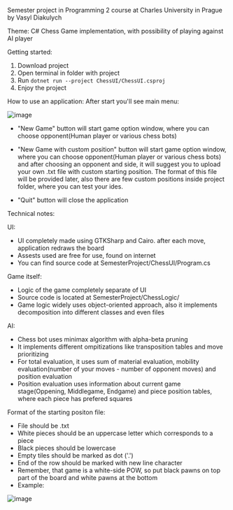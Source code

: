 Semester project in Programming 2 course at Charles University in Prague
by Vasyl Diakulych

Theme:
C# Chess Game implementation, with possibility of playing against AI player

Getting started:
1. Download project
2. Open terminal in folder with project
3. Run ```dotnet run --project ChessUI/ChessUI.csproj```
4. Enjoy the project

How to use an application:
After start you'll see main menu:

![image](https://github.com/user-attachments/assets/53ea99ad-d873-4237-9928-2d3f4db34af9)

- "New Game" button will start game option window, where you can choose opponent(Human player or various chess bots)

- "New Game with custom position"  button will start game option window, where you can choose opponent(Human player or various chess bots) and after choosing an opponent and side, it will suggest you to upload your own .txt file with custom starting position. 
The format of this file will be provided later, also there are few custom positions inside project folder, where you can test your ides.

- "Quit" button will close the application

Technical notes:

UI:
- UI completely made using GTKSharp and Cairo. after each move, application redraws the board
- Assests used are free for use, found on internet 
- You can find source code at SemesterProject/ChessUI/Program.cs

Game itself:
- Logic of the game completely separate of UI
- Source code is located at SemesterProject/ChessLogic/
- Game logic widely uses object-oriented approach, also it implements decomposition into different classes and even files

AI:
- Chess bot uses minimax algorithm with alpha-beta pruning
- It implements different ompitizations like transposition tables and move prioritizing
- For total evaluation, it uses sum of material evaluation, mobility evaluation(number of your moves - number of opponent moves) and position evaluation
- Position evaluation uses information about current game stage(Oppening, Middlegame, Endgame) and piece position tables, where each piece has prefered squares 


Format of the starting positon file:
- File should be .txt
- White pieces should be an uppercase letter which corresponds to a piece
- Black pieces should be lowercase
- Empty tiles should be marked as dot ('.')
- End of the row should be marked with new line character
- Remember, that game is a white-side POW, so put black pawns on top part of the board and white pawns at the bottom
- Example:
  
 ![image](https://github.com/user-attachments/assets/7414be34-21fb-482b-be29-d56f95efc8aa)

